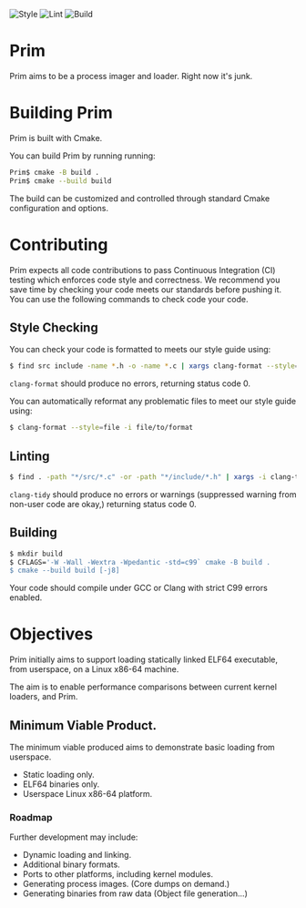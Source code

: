 ![Style](https://github.com/patha454/Prim/workflows/Style/badge.svg?branch=master)
![Lint](https://github.com/patha454/Prim/workflows/Lint/badge.svg?branch=master)
![Build](https://github.com/patha454/Prim/workflows/Build/badge.svg?branch=master)

# Prim
Prim aims to be a process imager and loader. Right now it's junk.

# Building Prim

Prim is built with Cmake.

You can build Prim by running running:
```sh
Prim$ cmake -B build .
Prim$ cmake --build build
```

The build can be customized and controlled through standard Cmake configuration and options.

# Contributing

Prim expects all code contributions to pass Continuous Integration (CI) testing which enforces code style and correctness. We recommend you save time by checking your code meets our standards before pushing it. You can use the following commands to check code your code.

## Style Checking

You can check your code is formatted to meets our style guide using:

```sh
$ find src include -name *.h -o -name *.c | xargs clang-format --style=file -dry-run -Werror
```
`clang-format` should produce no errors, returning status code 0.

You can automatically reformat any problematic files to meet our style guide using:
```sh
$ clang-format --style=file -i file/to/format
```

## Linting
```sh
$ find . -path "*/src/*.c" -or -path "*/include/*.h" | xargs -i clang-tidy --config="" {} -- -Iinclude
```
`clang-tidy` should produce no errors or warnings (suppressed warning from non-user code are okay,) returning status code 0.

## Building
```sh
$ mkdir build
$ CFLAGS='-W -Wall -Wextra -Wpedantic -std=c99` cmake -B build .
$ cmake --build build [-j8]
```
Your code should compile under GCC or Clang with strict C99 errors enabled.

# Objectives

Prim initially aims to support loading statically linked ELF64 executable, from userspace, on a Linux x86-64 machine.

The aim is to enable performance comparisons between current kernel loaders, and Prim.

## Minimum Viable Product.

The minimum viable produced aims to demonstrate basic loading from userspace.

- Static loading only.
- ELF64 binaries only.
- Userspace Linux x86-64 platform.

### Roadmap

Further development may include:

- Dynamic loading and linking.
- Additional binary formats.
- Ports to other platforms, including kernel modules.
- Generating process images. (Core dumps on demand.)
- Generating binaries from raw data (Object file generation...)
